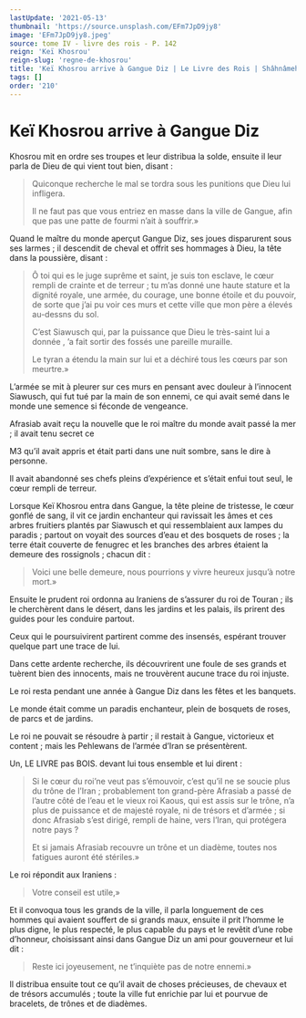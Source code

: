 ```yaml
---
lastUpdate: '2021-05-13'
thumbnail: 'https://source.unsplash.com/EFm7JpD9jy8'
image: 'EFm7JpD9jy8.jpeg'
source: tome IV - livre des rois - P. 142
reign: 'Keï Khosrou'
reign-slug: 'regne-de-khosrou'
title: 'Keï Khosrou arrive à Gangue Diz | Le Livre des Rois | Shâhnâmeh'
tags: []
order: '210'
---
```


# Keï Khosrou arrive à Gangue Diz

Khosrou mit en ordre ses troupes et leur distribua la solde, ensuite il leur parla de Dieu de qui vient tout bien, disant :

> Quiconque recherche le mal se tordra sous les punitions que Dieu lui infligera.
>
> Il ne faut pas que vous entriez en masse dans la ville de Gangue, afin que pas une patte de fourmi n’ait à souffrir.»

Quand le maître du monde aperçut Gangue Diz, ses joues disparurent sous ses larmes ; il descendit de cheval et offrit ses hommages à Dieu, la tête dans la poussière, disant :

> Ô toi qui es le juge suprême et saint, je suis ton esclave, le cœur rempli de crainte et de terreur ; tu m’as donné une haute stature et la dignité royale, une armée, du courage, une bonne étoile et du pouvoir, de sorte que j’ai pu voir ces murs et cette ville que mon père a élevés au-dessns du sol.
>
> C’est Siawusch qui, par la puissance que Dieu le très-saint lui a donnée ,
’a fait sortir des fossés une pareille muraille.
>
> Le tyran a étendu la main sur lui et a déchiré tous les cœurs par son meurtre.»

L’armée se mit à pleurer sur ces murs en pensant avec douleur à l’innocent Siawusch, qui fut tué par la main de son ennemi, ce qui avait semé dans le monde une semence si féconde de vengeance.

Afrasiab avait reçu la nouvelle que le roi maître du monde avait passé la mer ; il avait tenu secret ce

M3 qu’il avait appris et était parti dans une nuit sombre, sans le dire à personne.

Il avait abandonné ses chefs pleins d’expérience et s’était enfui tout seul, le cœur rempli de terreur.

Lorsque Keï Khosrou entra dans Gangue, la tête pleine de tristesse, le cœur gonflé de sang, il vit ce jardin enchanteur qui ravissait les âmes et ces arbres fruitiers plantés par Siawusch et qui ressemblaient aux lampes du paradis ; partout on voyait des sources d’eau et des bosquets de roses ; la terre était couverte de fenugrec et les branches des arbres étaient la demeure des rossignols ; chacun dit :

> Voici une belle demeure, nous pourrions y vivre heureux jusqu’à notre mort.»

Ensuite le prudent roi ordonna au Iraniens de s’assurer du roi de Touran ; ils le cherchèrent dans le désert, dans les jardins et les palais, ils prirent des guides pour les conduire partout.

Ceux qui le poursuivirent partirent comme des insensés, espérant trouver quelque part une trace de lui.

Dans cette ardente recherche, ils découvrirent une foule de ses grands et tuèrent bien des innocents, mais ne trouvèrent aucune trace du roi injuste.

Le roi resta pendant une année à Gangue Diz dans les fêtes et les banquets.

Le monde était comme un paradis enchanteur, plein de bosquets de roses, de parcs et de jardins.

Le roi ne pouvait se résoudre à partir ; il restait à Gangue, victorieux et content ; mais les Pehlewans de l’armée d’Iran se présentèrent.

Un, LE LIVRE pas BOIS. devant lui tous ensemble et lui dirent :

> Si le cœur du roi’ne veut pas s’émouvoir, c’est qu’il ne se soucie plus du trône de l’Iran ; probablement ton grand-père Afrasiab a passé de l’autre côté de l’eau et le vieux roi Kaous, qui est assis sur le trône, n’a plus de puissance et de majesté royale, ni de trésors et d’armée ; si donc Afrasiab s’est dirigé, rempli de haine, vers l’Iran, qui protégera notre pays ?
>
> Et si jamais Afrasiab recouvre un trône et un diadème, toutes nos fatigues auront été stériles.»

Le roi répondit aux Iraniens :

> Votre conseil est utile,»

Et il convoqua tous les grands de la ville, il parla longuement de ces hommes qui avaient souffert de si grands maux, ensuite il prit l’homme le plus digne, le plus respecté, le plus capable du pays et le revêtit d’une robe d’honneur, choisissant ainsi dans Gangue Diz un ami pour gouverneur et lui dit :

> Reste ici joyeusement, ne t’inquiète pas de notre ennemi.»

Il distribua ensuite tout ce qu’il avait de choses précieuses, de chevaux et de trésors accumulés ; toute la ville fut enrichie par lui et pourvue de bracelets, de trônes et de diadèmes.
